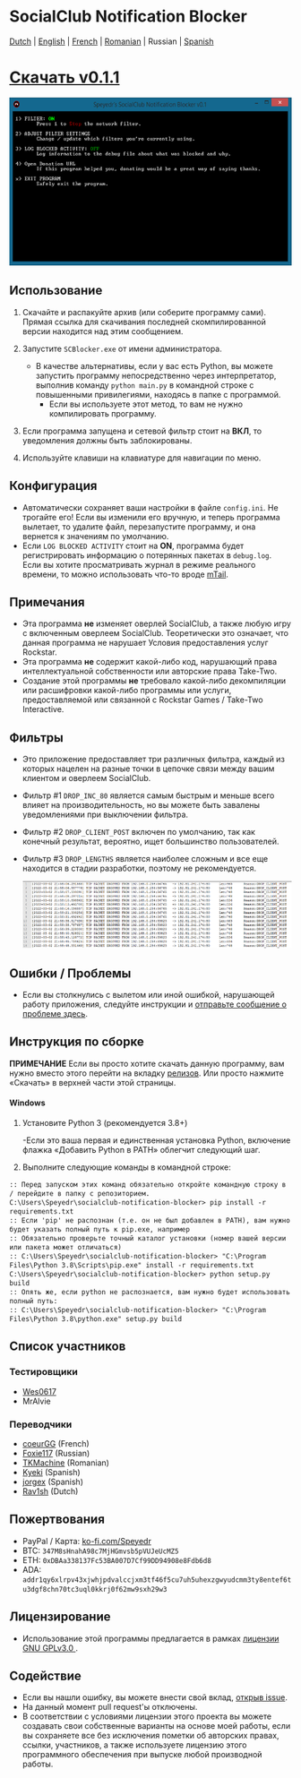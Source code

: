 # SocialClub Notification Blocker

[Dutch](../NL/README.md) | [English](../../README.md) | [French](../FR/README.md) | [Romanian](../RO/README.md) | Russian | [Spanish](../ES/README.md)



# [Скачать v0.1.1](https://github.com/Speyedr/socialclub-notification-blocker/releases/download/v0.1.1/SocialClubBlocker-0.1.1.zip)

<img src="/img/SCBlockerTease1.png" alt="Главное меню" height=300 width=562>

## Использование
1. Скачайте и распакуйте архив (или соберите программу сами). Прямая ссылка для скачивания последней скомпилированной версии находится над этим сообщением.
2. Запустите `SCBlocker.exe` от имени администратора.

    - В качестве альтернативы, если у вас есть Python, вы можете запустить программу непосредственно через интерпретатор, выполнив команду `python main.py` в командной строке с повышенными привилегиями, находясь в папке с программой.
      - Если вы используете этот метод, то вам не нужно компилировать программу.
4. Если программа запущена и сетевой фильтр стоит на **ВКЛ**, то уведомления должны быть заблокированы.
5. Используйте клавиши на клавиатуре для навигации по меню.

## Конфигурация
 - Автоматически сохраняет ваши настройки в файле `config.ini`. Не трогайте его! Если вы изменили его вручную, и теперь программа вылетает, то удалите файл, перезапустите программу, и она вернется к значениям по умолчанию.
 - Если `LOG BLOCKED ACTIVITY` стоит на **ON**, программа будет регистрировать информацию о потерянных пакетах в `debug.log`. Если вы хотите просматривать журнал в режиме реального времени, то можно использовать что-то вроде [mTail](http://ophilipp.free.fr/op_tail.htm).

## Примечания
 - Эта программа **не** изменяет оверлей SocialClub, а также любую игру с включенным оверлеем SocialClub. Теоретически это означает, что данная программа не нарушает Условия предоставления услуг Rockstar.
 - Эта программа **не** содержит какой-либо код, нарушающий права интеллектуальной собственности или авторские права Take-Two.
 - Создание этой программы **не** требовало какой-либо декомпиляции или расшифровки какой-либо программы или услуги, предоставляемой или связанной с Rockstar Games / Take-Two Interactive.

## Фильтры
 - Это приложение предоставляет три различных фильтра, каждый из которых нацелен на разные точки в цепочке связи между вашим клиентом и оверлеем SocialClub.
 - Фильтр #1 `DROP_INC_80` является самым быстрым и меньше всего влияет на производительность, но вы можете быть завалены уведомлениями при выключении фильтра.
 - Фильтр #2 `DROP_CLIENT_POST` включен по умолчанию, так как конечный результат, вероятно, ищет большинство пользователей.
 - Фильтр #3 `DROP_LENGTHS` является наиболее сложным и все еще находится в стадии разработки, поэтому не рекомендуется.

   <img src="/img/SCBlockerTease3.png" alt="Регистрация брошенных пакетов" height=120 width=527>

## Ошибки / Проблемы
 - Если вы столкнулись с вылетом или иной ошибкой, нарушающей работу приложения, следуйте инструкции и [отправьте сообщение о проблеме здесь](https://github.com/Speyedr/socialclub-notification-blocker/issues/new/choose).

## Инструкция по сборке
**ПРИМЕЧАНИЕ** Если вы просто хотите скачать данную программу, вам нужно вместо этого перейти на вкладку [релизов](https://github.com/Speyedr/socialclub-notification-blocker/releases). Или просто нажмите «Скачать» в верхней части этой страницы.
#### Windows

1) Установите Python 3 (рекомендуется 3.8+)

    -Если это ваша первая и единственная установка Python, включение флажка «Добавить Python в PATH» облегчит следующий шаг.
2) Выполните следующие команды в командной строке:
```
:: Перед запуском этих команд обязательно откройте командную строку в / перейдите в папку с репозиторием.
C:\Users\Speyedr\socialclub-notification-blocker> pip install -r requirements.txt
:: Если 'pip' не распознан (т.е. он не был добавлен в PATH), вам нужно будет указать полный путь к pip.exe, например
:: Обязательно проверьте точный каталог установки (номер вашей версии или пакета может отличаться)
:: C:\Users\Speyedr\socialclub-notification-blocker> "C:\Program Files\Python 3.8\Scripts\pip.exe" install -r requirements.txt
C:\Users\Speyedr\socialclub-notification-blocker> python setup.py build
:: Опять же, если python не распознается, вам нужно будет использовать полный путь:
:: C:\Users\Speyedr\socialclub-notification-blocker> "C:\Program Files\Python 3.8\python.exe" setup.py build
```

## Список участников

### Тестировщики

- [Wes0617](https://github.com/Wes0617)
- MrAlvie

### Переводчики

- [coeurGG](https://github.com/coeurGG) (French)
- [Foxie117](https://github.com/Foxie1171) (Russian)
- [TKMachine](https://github.com/TKMachine) (Romanian)
- [Kyeki](https://github.com/Kyekii) (Spanish)
- [jorgex](https://github.com/jorgex94) (Spanish)
- [Rav1sh](https://github.com/Rav1sh) (Dutch)

## Пожертвования
 - PayPal / Карта: [ko-fi.com/Speyedr](https://ko-fi.com/speyedr)
 - BTC: `347M8sHnahA98c7MjHGmvsb5pVUJeUcMZ5`
 - ETH: `0xDBAa338137Fc53BA007D7Cf99DD94908e8Fdb6d8`
 - ADA: `addr1qy6xlrpv43xjwhjpdvalccjxm3tf46f5cu7uh5uhexzgwyudcmm3ty8entef6tu3dgf8chn70tc3uql0kkrj0f62mw9sxh29w3`

## Лицензирование
 - Использование этой программы предлагается в рамках [лицензии GNU GPLv3.0 ](LICENSE).

## Содействие
 - Если вы нашли ошибку, вы можете внести свой вклад, [открыв issue](https://github.com/Speyedr/socialclub-notification-blocker/issues/new/choose).
 - На данный момент pull request'ы отключены.
 - В соответствии с условиями лицензии этого проекта вы можете создавать свои собственные варианты на основе моей работы, если вы сохраняете все без исключения пометки об авторских правах, ссылки, участников, а также используете лицензию этого программного обеспечения при выпуске любой производной работы.